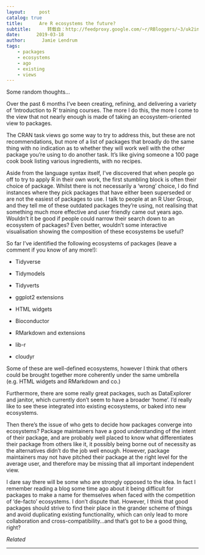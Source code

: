 ```yaml
---
layout:     post
catalog: true
title:      Are R ecosystems the future?
subtitle:      转载自：http://feedproxy.google.com/~r/RBloggers/~3/uk2inpYQc14/
date:      2019-03-18
author:      Jamie Lendrum
tags:
    - packages
    - ecosystems
    - ago
    - existing
    - views
---
```






Some random thoughts…

Over the past 6 months I’ve been creating, refining, and delivering a variety of ‘Introduction to R’ training courses. The more I do this, the more I come to the view that not nearly enough is made of taking an ecosystem-oriented view to packages.


The CRAN task views go some way to try to address this, but these are not recommendations, but more of a list of packages that broadly do the same thing with no indication as to whether they will work well with the other package you’re using to do another task. It’s like giving someone a 100 page cook book listing various ingredients, with no recipes.

Aside from the language syntax itself, I’ve discovered that when people go off to try to apply R in their own work, the first stumbling block is often their choice of package. Whilst there is not necessarily a ‘wrong’ choice, I do find instances where they pick packages that have either been superseded or are not the easiest of packages to use. I talk to people at an R User Group, and they tell me of these outdated packages they’re using, not realising that something much more effective and user friendly came out years ago. Wouldn’t it be good if people could narrow their search down to an ecosystem of packages? Even better, wouldn’t some interactive visualisation showing the composition of these ecosystems be useful?

So far I’ve identified the following ecosystems of packages (leave a comment if you know of any more!):

- Tidyverse

- Tidymodels

- Tidyverts

- ggplot2 extensions

- HTML widgets

- Bioconductor

- RMarkdown and extensions

- lib-r

- cloudyr


Some of these are well-defined ecosystems, however I think that others could be brought together more coherently under the same umbrella (e.g. HTML widgets and RMarkdown and co.)

Furthermore, there are some really great packages, such as DataExplorer and janitor, which currently don’t seem to have a broader ‘home’. I’d really like to see these integrated into existing ecosystems, or baked into new ecosystems.

Then there’s the issue of who gets to decide how packages converge into ecosystems? Package maintainers have a good understanding of the intent of their package, and are probably well placed to know what differentiates their package from others like it, it possibly being borne out of necessity as the alternatives didn’t do the job well enough. However, package maintainers may not have pitched their package at the right level for the average user, and therefore may be missing that all important independent view.

I dare say there will be some who are strongly opposed to the idea. In fact I remember reading a blog some time ago about it being difficult for packages to make a name for themselves when faced with the competition of ‘de-facto’ ecosystems. I don’t dispute that. However, I think that good packages should strive to find their place in the grander scheme of things and avoid duplicating existing functionality, which can only lead to more collaboration and cross-compatibility…and that’s got to be a good thing, right?


*Related*








---
